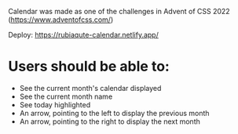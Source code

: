Calendar was made as one of the challenges in Advent of CSS 2022 (https://www.adventofcss.com/)

Deploy: https://rubiaqute-calendar.netlify.app/

# Users should be able to:

- See the current month's calendar displayed
- See the current month name
- See today highlighted
- An arrow, pointing to the left to display the previous month
- An arrow, pointing to the right to display the next month